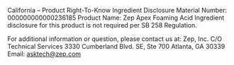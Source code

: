  
 
 
California – Product Right-To-Know Ingredient Disclosure 
Material Number: 000000000000236185 
Product Name: Zep Apex Foaming Acid 
Ingredient disclosure for this product is not required per SB 258 Regulation. 
 
For additional information or question, please contact us at: 
Zep, Inc. 
C/O Technical Services 
3330 Cumberland Blvd. SE, Ste 700 
Atlanta, GA 30339 
Email: asktech@zep.com 
 
 
 
 
